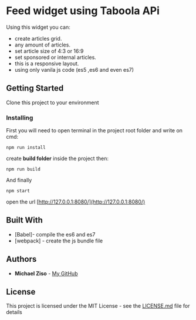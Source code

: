 # Feed widget using Taboola APi

Using this widget you can:
* create articles grid.
* any amount of articles.
* set article size of 4:3 or 16:9 
* set sponsored or internal articles.
* this is a responsive layout.
* using only vanila js code (es5 ,es6 and even es7)


## Getting Started

Clone this project to your environment

### Installing

First you will need to open terminal in the project root folder and write on cmd:

```
npm run install
```

create  **build folder** inside the project then:

```
npm run build
```

And finally

```
npm start
```

open the url [http://127.0.0.1:8080/](http://127.0.0.1:8080/)


## Built With

* [Babel]- compile the es6 and es7
* [webpack] - create the js bundle file

## Authors

* **Michael Ziso** - [My GitHub](https://github.com/mikizi)

## License

This project is licensed under the MIT License - see the [LICENSE.md](LICENSE.md) file for details

